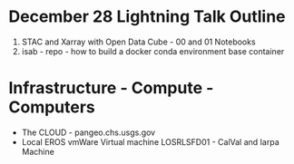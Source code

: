 # December 28 Lightning Talk Outline

1. STAC and Xarray with Open Data Cube - 00 and 01 Notebooks
2. isab - repo - how to build a docker conda environment base container

# Infrastructure - Compute - Computers

- The CLOUD - pangeo.chs.usgs.gov
- Local EROS vmWare Virtual machine LOSRLSFD01 - CalVal and Iarpa Machine

